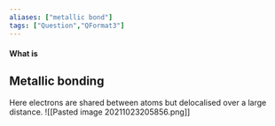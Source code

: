 ```yaml
---
aliases: ["metallic bond"]
tags: ["Question","QFormat3"]
---
```


#### What is
## Metallic bonding
Here electrons are shared between atoms but delocalised over a large distance.
![[Pasted image 20211023205856.png]]

